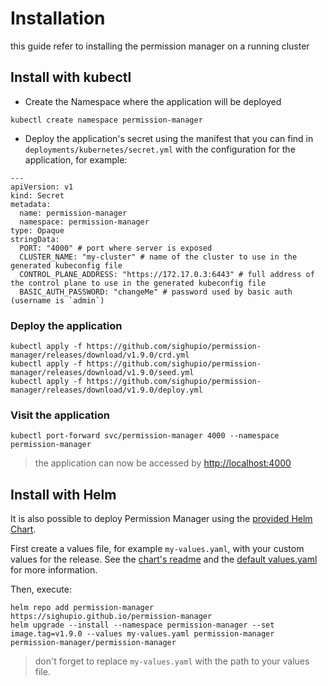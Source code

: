 # Installation

this guide refer to installing the permission manager on a running cluster

## Install with kubectl

- Create the Namespace where the application will be deployed

``` shell
kubectl create namespace permission-manager
```

- Deploy the application's secret using the manifest that you can find in `deployments/kubernetes/secret.yml` with the configuration for the application, for example:

``` shell
---
apiVersion: v1
kind: Secret
metadata:
  name: permission-manager
  namespace: permission-manager
type: Opaque
stringData:
  PORT: "4000" # port where server is exposed
  CLUSTER_NAME: "my-cluster" # name of the cluster to use in the generated kubeconfig file
  CONTROL_PLANE_ADDRESS: "https://172.17.0.3:6443" # full address of the control plane to use in the generated kubeconfig file
  BASIC_AUTH_PASSWORD: "changeMe" # password used by basic auth (username is `admin`)
```

### Deploy the application

``` shell
kubectl apply -f https://github.com/sighupio/permission-manager/releases/download/v1.9.0/crd.yml
kubectl apply -f https://github.com/sighupio/permission-manager/releases/download/v1.9.0/seed.yml
kubectl apply -f https://github.com/sighupio/permission-manager/releases/download/v1.9.0/deploy.yml
```

### Visit the application

`kubectl port-forward svc/permission-manager 4000 --namespace permission-manager`

> the application can now be accessed by <http://localhost:4000>

## Install with Helm

It is also possible to deploy Permission Manager using the [provided Helm Chart](/helm_chart).

First create a values file, for example `my-values.yaml`, with your custom values for the release. See the [chart's readme](/helm_chart/README.md) and the [default values.yaml](/helm_chart/values.yaml) for more information.

Then, execute:

``` shell
helm repo add permission-manager https://sighupio.github.io/permission-manager
helm upgrade --install --namespace permission-manager --set image.tag=v1.9.0 --values my-values.yaml permission-manager permission-manager/permission-manager
```

> don't forget to replace `my-values.yaml` with the path to your values file.

